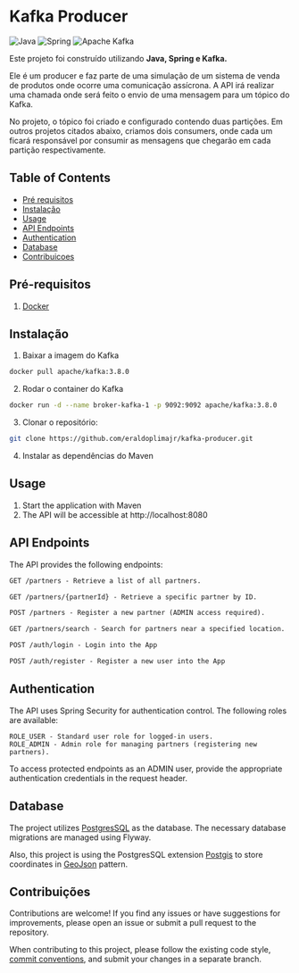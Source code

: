 # Kafka Producer

![Java](https://img.shields.io/badge/java-%23ED8B00.svg?style=for-the-badge&logo=openjdk&logoColor=white)
![Spring](https://img.shields.io/badge/spring-%236DB33F.svg?style=for-the-badge&logo=spring&logoColor=white)
![Apache Kafka](https://img.shields.io/badge/Apache%20Kafka-000?style=for-the-badge&logo=apachekafka)

Este projeto foi construído utilizando **Java, Spring e Kafka.**

Ele é um producer e faz parte de uma simulação de um sistema de venda de produtos onde ocorre uma comunicação assícrona. A API irá realizar uma chamada onde será feito o envio de uma mensagem para um tópico do Kafka.

No projeto, o tópico foi criado e configurado contendo duas partições. Em outros projetos citados abaixo, criamos dois consumers, onde cada um ficará responsável por consumir as mensagens que chegarão em cada partição respectivamente.

## Table of Contents

- [Pré requisitos](#Pré-requisitos)
- [Instalação](#Instalação)
- [Usage](#usage)
- [API Endpoints](#api-endpoints)
- [Authentication](#authentication)
- [Database](#database)
- [Contribuicoes](#contribuições)

## Pré-requisitos

1. [Docker](https://www.docker.com/)

## Instalação


1. Baixar a imagem do Kafka

```bash
docker pull apache/kafka:3.8.0
```

2. Rodar o container do Kafka
```bash
docker run -d --name broker-kafka-1 -p 9092:9092 apache/kafka:3.8.0
```

3. Clonar o repositório:

```bash
git clone https://github.com/eraldoplimajr/kafka-producer.git
```

4. Instalar as dependências do Maven

## Usage

1. Start the application with Maven
2. The API will be accessible at http://localhost:8080


## API Endpoints
The API provides the following endpoints:

```markdown
GET /partners - Retrieve a list of all partners.

GET /partners/{partnerId} - Retrieve a specific partner by ID.

POST /partners - Register a new partner (ADMIN access required).

GET /partners/search - Search for partners near a specified location.

POST /auth/login - Login into the App

POST /auth/register - Register a new user into the App
```

## Authentication
The API uses Spring Security for authentication control. The following roles are available:

```
ROLE_USER - Standard user role for logged-in users.
ROLE_ADMIN - Admin role for managing partners (registering new partners).
```
To access protected endpoints as an ADMIN user, provide the appropriate authentication credentials in the request header.

## Database
The project utilizes [PostgresSQL](https://www.postgresql.org/) as the database. The necessary database migrations are managed using Flyway.

Also, this project is using the PostgresSQL extension [Postgis](https://postgis.net/) to store coordinates in [GeoJson](https://geojson.org/) pattern.

## Contribuições

Contributions are welcome! If you find any issues or have suggestions for improvements, please open an issue or submit a pull request to the repository.

When contributing to this project, please follow the existing code style, [commit conventions](https://www.conventionalcommits.org/en/v1.0.0/), and submit your changes in a separate branch.




